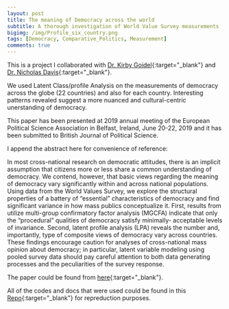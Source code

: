 ```yaml
---
layout: post
title: The meaning of Democracy across the world
subtitle: A thorough investigation of World Value Survey measurements
bigimg: /img/Profile_six_country.png
tags: [Democracy, Comparative_Politics, Measurement]
comments: true
---
```



This is a project I collaborated with [Dr. Kirby Goidel](https://www.researchgate.net/profile/Kirby_Goidel){:target="_blank"} and [Dr. Nicholas Davis](https://psc.ua.edu/people/dr-nicholas-davis/){:target="_blank"}.

We used Latent Class/profile Analysis on the measurements of democracy across the globe (22 countries) and also for each country. Interesting patterns revealed suggest a more nuanced and cultural-centric unerstanding of democracy.

This paper has been presented at 2019 annual meeting of the European Political Science Association in Belfast, Ireland, June 20-22, 2019 and it has been submitted to British Journal of Political Science. 

I append the abstract here for convenience of reference:

In most cross-national research on democratic attitudes, there is an implicit assumption that citizens more or less share a common understanding of democracy. We contend, however, that basic views regarding the meaning of democracy vary significantly within and across national populations. Using data from the World Values Survey, we explore the structural properties of a battery of “essential” characteristics of democracy and find significant variance in how mass publics conceptualize it. First, results from utilize multi-group confirmatory factor analysis (MGCFA) indicate that only the “procedural” qualities of democracy satisfy minimally- acceptable levels of invariance. Second, latent profile analysis (LPA) reveals the number and, importantly, type of composite views of democracy vary across countries. These findings encourage caution for analyses of cross-national mass opinion about democracy; in particular, latent variable modeling using pooled survey data should pay careful attention to both data generating processes and the peculiarities of the survey response.


The paper could be found from [here](https://github.com/DavidykZhao/DavidykZhao.github.io/blob/master/documents/yikai_goidel_epsa_2019_.pdf){:target="_blank"}. 
 
All of the codes and docs that were used could be found in this [Repo](https://github.com/DavidykZhao/Comparative_pol_measurement_project){:target="_blank"} for repreduction purposes. 
